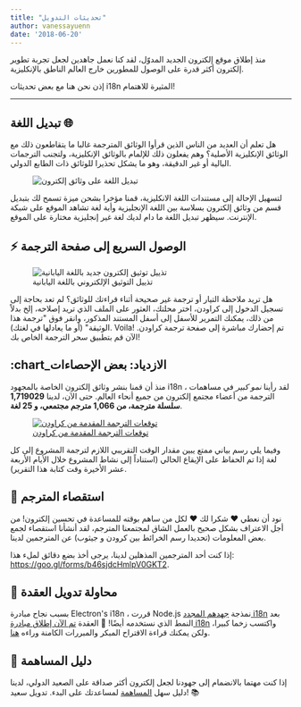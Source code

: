 ```yaml
---
title: "تحديثات التدويل"
author: vanessayuenn
date: '2018-06-20'
---
```


منذ إطلاق [](https://electronjs.org/blog/new-website) موقع إلكترون الجديد المدوّل، لقد كنا نعمل جاهدين لجعل تجربة تطوير إلكترون أكثر قدرة على الوصول للمطورين خارج العالم الناطق بالإنكليزية.

إذن نحن هنا مع بعض تحديثات i18n المثيرة للاهتمام!

---

## تبديل اللغة 🌐

هل تعلم أن العديد من الناس الذين قرأوا الوثائق المترجمة غالبا ما يتقاطعون ذلك مع الوثائق الإنكليزية الأصلية؟ وهم يفعلون ذلك للإلمام بالوثائق الإنكليزية، ولتجنب الترجمات البالية أو غير الدقيقة، وهو ما يشكل تحذيرا للوثائق ذات الطابع الدولي.

<figure>
  <img class="screenshot" src="https://user-images.githubusercontent.com/6842965/35578586-cae629e2-05e4-11e8-9431-0278f8c2b39f.gif" alt="تبديل اللغة على وثائق إلكترون">
</figure>

لتسهيل الإحالة إلى مستندات اللغة الانكليزية، قمنا مؤخرا بشحن ميزة تسمح لك بتبديل قسم من وثائق إلكترون بسلاسة بين اللغة الإنجليزية وأية لغة تشاهد الموقع على شبكة الإنترنت. سيظهر تبديل اللغة ما دام لديك لغة غير إنجليزية مختارة على الموقع.

## ⚡ الوصول السريع إلى صفحة الترجمة

<figure>
  <img class="screenshot" src="https://user-images.githubusercontent.com/6842965/36511386-c32e31fc-1766-11e8-8484-7466be6a5eb0.png" alt="تذييل توثيق إلكترون جديد باللغة اليابانية">
  <figcaption>تذييل التوثيق الإلكتروني باللغة اليابانية</figcaption>
</figure>

هل تريد ملاحظة التيار أو ترجمة غير صحيحة أثناء قراءتك للوثائق؟ لم تعد بحاجة إلى تسجيل الدخول إلى كراودن، اختر محلتك، العثور على الملف الذي تريد إصلاحه، إلخ بدلاً من ذلك، يمكنك التمرير للأسفل إلى أسفل المستند المذكور، وانقر فوق "ترجمة هذا الوثيقة" (أو ما يعادلها في لغتك). Voila! تم إحضارك مباشرة إلى صفحة ترجمة كراودن. الآن قم بتطبيق سحر الترجمة الخاص بك!

## :chart_الازدياد: بعض الإحصاءات

منذ أن قمنا بنشر وثائق إلكترون الخاصة بالمجهود i18n ، لقد رأينا _نمو كبير_ في مساهمات الترجمة من أعضاء مجتمع إلكترون من جميع أنحاء العالم. حتى الآن، لدينا **1,719029 سلسلة مترجمة، من 1,066 مترجم مجتمعي، و 25 لغة**.

<figure>
  <a href="https://crowdin.com/project/electron/">
    <img class="screenshot" src="https://user-images.githubusercontent.com/6842965/41649826-ca26037c-747c-11e8-9594-5ce12d2978e2.png" alt="توقعات الترجمة المقدمة من كراودِن">
    <figcaption>توقعات الترجمة المقدمة من كراودِن</figcaption>
  </a>
</figure>

وفيما يلي رسم بياني ممتع يبين مقدار الوقت التقريبي اللازم لترجمة المشروع إلى كل لغة إذا تم الحفاظ على الإيقاع الحالي (استناداً إلى نشاط المشروع خلال الأيام الأربعة عشر الأخيرة وقت كتابة هذا التقرير).

## 📃 استقصاء المترجم

نود أن نعطي ❤️ شكرا لك ❤️ لكل من ساهم بوقته للمساعدة في تحسين إلكترون! من أجل الاعتراف بشكل صحيح بالعمل الشاق لمجتمعنا المترجم، لقد أنشأنا استقصاء لجمع بعض المعلومات (تحديدا رسم الخرائط بين كرودن و جيثوب) عن المترجمين لدينا.

إذا كنت أحد المترجمين المذهلين لدينا، يرجى أخذ بضع دقائق لملء هذا: https://goo.gl/forms/b46sjdcHmlpV0GKT2.

## 🙌 محاولة تدويل العقدة

بسبب نجاح مبادرة Electron's i18n ، قررت Node.js نمذجة [جهدهم المجدد i18n](https://github.com/nodejs/i18n) بعد النمط الذي نستخدمه أيضًا! 🎉 العقدة [تم الآن إطلاق مبادرة i18n](https://github.com/nodejs/i18n) واكتسب زخما كبيرا، ولكن يمكنك قراءة الاقتراح المبكر والمبررات الكامنة وراءه [هنا](https://medium.com/the-node-js-collection/internationalizing-node-js-fe7761798b0a).

## 🔦 دليل المساهمة

إذا كنت مهتما بالانضمام إلى جهودنا لجعل إلكترون أكثر صداقة على الصعيد الدولي، لدينا دليل سهل [المساهمة](https://github.com/electron/i18n/blob/master/contributing.md) لمساعدتك على البدء. تدويل سعيد! 📚
